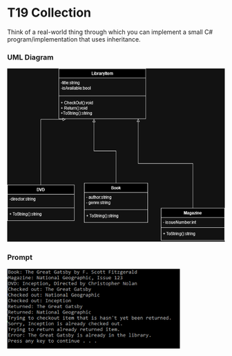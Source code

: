 # T19 Collection

Think of a real-world thing through which you can implement a small C# program/implementation that uses inheritance.

### UML Diagram
<img src='./libraryUML.png' height='400'>

### Prompt
<img src='./prompt.png' width='400'>